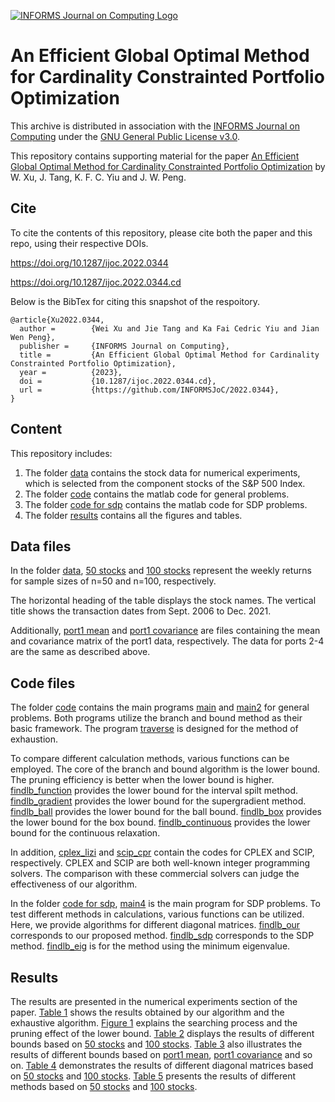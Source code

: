 [![INFORMS Journal on Computing Logo](https://INFORMSJoC.github.io/logos/INFORMS_Journal_on_Computing_Header.jpg)](https://pubsonline.informs.org/journal/ijoc)

# An Efficient Global Optimal Method for Cardinality Constrainted Portfolio Optimization

This archive is distributed in association with the [INFORMS Journal on
Computing](https://pubsonline.informs.org/journal/ijoc) under the [GNU General Public License v3.0](LICENSE).

This repository contains supporting material for the paper
[An Efficient Global Optimal Method for Cardinality Constrainted Portfolio Optimization](https://doi.org/10.1287/ijoc.2022.0344) by W. Xu, J. Tang, K. F. C. Yiu and J. W. Peng. 

## Cite

To cite the contents of this repository, please cite both the paper and this repo, using their respective DOIs.

https://doi.org/10.1287/ijoc.2022.0344

https://doi.org/10.1287/ijoc.2022.0344.cd

Below is the BibTex for citing this snapshot of the respoitory.

```
@article{Xu2022.0344,
  author =        {Wei Xu and Jie Tang and Ka Fai Cedric Yiu and Jian Wen Peng},
  publisher =     {INFORMS Journal on Computing},
  title =         {An Efficient Global Optimal Method for Cardinality Constrainted Portfolio Optimization},
  year =          {2023},
  doi =           {10.1287/ijoc.2022.0344.cd},
  url =           {https://github.com/INFORMSJoC/2022.0344},
}  
```

## Content

This repository includes:

1. The folder [data](data) contains the stock data for numerical experiments, which is selected from the component stocks of the S&P 500 Index.
2. The folder [code](code) contains the matlab code for general problems.
3. The folder [code for sdp](code_for_sdp) contains the matlab code for SDP problems.
4. The folder [results](results) contains all the figures and tables.

## Data files

In the folder [data](data), [50 stocks](data/50_stocks.xlsx) and [100 stocks](data/100_stocks.xlsx) represent the weekly returns for sample sizes of n=50 and n=100, respectively. 

The horizontal heading of the table displays the stock names. The vertical title shows the transaction dates from Sept. 2006 to Dec. 2021. 

Additionally, [port1 mean](data/port1_mean.txt) and [port1 covariance](data/port1_covariance.txt) are files containing the mean and covariance matrix of the port1 data, respectively. The data for ports 2-4 are the same as described above.

## Code files

The folder [code](code) contains the main programs [main](code/main.m) and [main2](code/main2.m) for general problems. 
Both programs utilize the branch and bound method as their basic framework. The program [traverse](code/traverse.m) is designed for the method of exhaustion.

To compare different calculation methods, various functions can be employed. The core of the branch and bound
algorithm is the lower bound. The pruning efficiency is better when the lower bound is higher. 
[findlb_function](code/findlb_function.m) provides the lower bound for the interval spilt method.
[findlb_gradient](code/findlb_gradient.m) provides the lower bound for the supergradient method.
[findlb_ball](code/findlb_ball.m) provides the lower bound for the ball bound.
[findlb_box](code/findlb_box.m) provides the lower bound for the box bound.
[findlb_continuous](code/findlb_continuous.m) provides the lower bound for the continuous relaxation.

In addition, [cplex_lizi](code/cplex_lizi.m) and [scip_cpr](code/scip_cpr.m) contain the codes for CPLEX and SCIP, respectively. CPLEX and SCIP are both
well-known integer programming solvers. The comparison with these commercial solvers can judge the effectiveness of our algorithm.

In the folder [code for sdp](code_for_sdp), [main4](code_for_sdp/main4.m) is the main program for SDP problems.
To test different methods in calculations, various functions can be utilized. Here, we provide algorithms for different diagonal matrices.
[findlb_our](code_for_sdp/findlb_our.m) corresponds to our proposed method.
[findlb_sdp](code_for_sdp/findlb_sdp.m) corresponds to the SDP method.
[findlb_eig](code_for_sdp/findlb_eig.m) is for the method using the minimum eigenvalue.

## Results

The results are presented in the numerical experiments section of the paper. 
[Table 1](results/Table_1_Verification_of_the_global_optimality.xlsx) shows the results obtained by our algorithm and the exhaustive algorithm. 
[Figure 1](results/Figure_1_Searching_process_of_our_method.png) explains the searching process and the pruning effect of the lower bound. 
[Table 2](results/Table_2_Comparison_among_different_lower_bounds_based_on_S&P_500.xlsx) displays the results of different bounds based on [50 stocks](data/50_stocks.xlsx) and [100 stocks](data/100_stocks.xlsx). 
[Table 3](results/Table_3_Comparison_among_different_lower_bounds_on_common_data_sets.xlsx) also illustrates the results of different bounds based on [port1 mean](data/port1_mean.txt), [port1 covariance](data/port1_covariance.txt) and so on. 
[Table 4](results/Table_4_Comparison_among_different_diagonal_matrices.xlsx) demonstrates the results of different diagonal matrices based on [50 stocks](data/50_stocks.xlsx) and [100 stocks](data/100_stocks.xlsx). 
[Table 5](results/Table_5_Comparison_among_different_methods_based_on_S&P_500.xlsx) presents the results of different methods based on [50 stocks](data/50_stocks.xlsx) and [100 stocks](data/100_stocks.xlsx).
